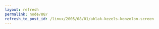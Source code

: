 ```yaml
---
layout: refresh
permalink: node/88/
refresh_to_post_id: /linux/2005/08/01/ablak-kezels-konzolon-screen
---
```

